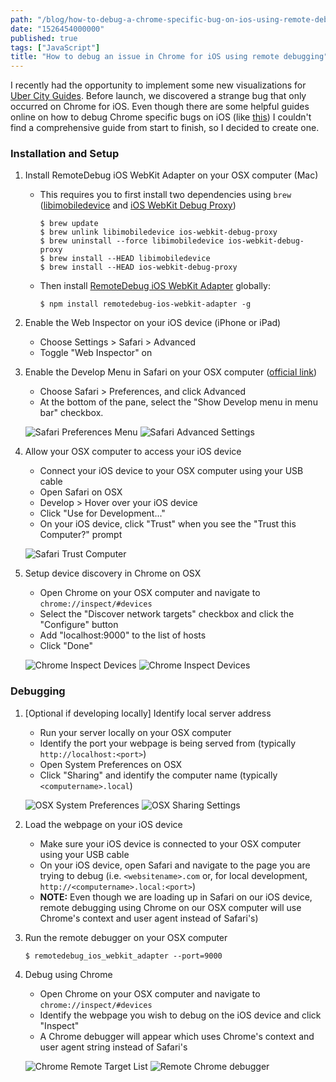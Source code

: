 ```yaml
---
path: "/blog/how-to-debug-a-chrome-specific-bug-on-ios-using-remote-debugging"
date: "1526454000000"
published: true
tags: ["JavaScript"]
title: "How to debug an issue in Chrome for iOS using remote debugging"
---
```


I recently had the opportunity to implement some new visualizations for [Uber City Guides](https://www.uber.com/local/us+ca+san_francisco/). Before launch, we discovered a strange bug that only occurred on Chrome for iOS. Even though there are some helpful guides online on how to debug Chrome specific bugs on iOS (like [this](https://stackoverflow.com/questions/38179396/is-there-any-way-to-debug-chrome-in-any-ios-device)) I couldn't find a comprehensive guide from start to finish, so I decided to create one.

### Installation and Setup

1. Install RemoteDebug iOS WebKit Adapter on your OSX computer (Mac)
    - This requires you to first install two dependencies using `brew` ([libimobiledevice](https://github.com/libimobiledevice/libimobiledevice) and [iOS WebKit Debug Proxy](https://github.com/google/ios-webkit-debug-proxy))
      ```
      $ brew update
      $ brew unlink libimobiledevice ios-webkit-debug-proxy
      $ brew uninstall --force libimobiledevice ios-webkit-debug-proxy
      $ brew install --HEAD libimobiledevice
      $ brew install --HEAD ios-webkit-debug-proxy
      ```
    - Then install [RemoteDebug iOS WebKit Adapter](https://github.com/RemoteDebug/remotedebug-ios-webkit-adapter) globally:
      ```
      $ npm install remotedebug-ios-webkit-adapter -g
      ```

2. Enable the Web Inspector on your iOS device (iPhone or iPad)
    - Choose Settings > Safari > Advanced
    - Toggle "Web Inspector" on

3. Enable the Develop Menu in Safari on your OSX computer ([official link](https://developer.apple.com/library/content/documentation/NetworkingInternetWeb/Conceptual/Web_Inspector_Tutorial/EnableWebInspector/EnableWebInspector.html))
    - Choose Safari > Preferences, and click Advanced
    - At the bottom of the pane, select the "Show Develop menu in menu bar" checkbox.

    ![Safari Preferences Menu](/img/blog-posts/2018-16-05-how-to-debug/1.png "Safari Preferences Menu")
    ![Safari Advanced Settings](/img/blog-posts/2018-16-05-how-to-debug/2.png "Safari Advanced Settings")

4. Allow your OSX computer to access your iOS device
    - Connect your iOS device to your OSX computer using your USB cable
    - Open Safari on OSX
    - Develop > Hover over your iOS device
    - Click "Use for Development..."
    - On your iOS device, click "Trust" when you see the "Trust this Computer?" prompt

    ![Safari Trust Computer](/img/blog-posts/2018-16-05-how-to-debug/3.png "Safari Trust Computer")

5. Setup device discovery in Chrome on OSX
    - Open Chrome on your OSX computer and navigate to `chrome://inspect/#devices`
    - Select the "Discover network targets" checkbox and click the "Configure" button
    - Add "localhost:9000" to the list of hosts
    - Click "Done"

    ![Chrome Inspect Devices](/img/blog-posts/2018-16-05-how-to-debug/4.png "Chrome Inspect Devices")
    ![Chrome Inspect Devices](/img/blog-posts/2018-16-05-how-to-debug/5.png "Chrome Inspect Devices")

### Debugging

1. [Optional if developing locally] Identify local server address
    - Run your server locally on your OSX computer
    - Identify the port your webpage is being served from (typically `http://localhost:<port>`)
    - Open System Preferences on OSX
    - Click "Sharing" and identify the computer name (typically `<computername>.local`)

    ![OSX System Preferences](/img/blog-posts/2018-16-05-how-to-debug/6.png "OSX System Preferences")
    ![OSX Sharing Settings](/img/blog-posts/2018-16-05-how-to-debug/7.png "OSX Sharing Settings")

2. Load the webpage on your iOS device
    - Make sure your iOS device is connected to your OSX computer using your USB cable
    - On your iOS device, open Safari and navigate to the page you are trying to debug (i.e. `<websitename>.com` or, for local development, `http://<computername>.local:<port>`)
    - **NOTE:** Even though we are loading up in Safari on our iOS device, remote debugging using Chrome on our OSX computer will use Chrome's context and user agent instead of Safari's)

3. Run the remote debugger on your OSX computer
      ```
      $ remotedebug_ios_webkit_adapter --port=9000
      ```

4. Debug using Chrome
    - Open Chrome on your OSX computer and navigate to `chrome://inspect/#devices`
    - Identify the webpage you wish to debug on the iOS device and click "Inspect"
    - A Chrome debugger will appear which uses Chrome's context and user agent string instead of Safari's

    ![Chrome Remote Target List](/img/blog-posts/2018-16-05-how-to-debug/8.png "Chrome Remote Target List")
    ![Remote Chrome debugger](/img/blog-posts/2018-16-05-how-to-debug/9.png "Remote Chrome debugger")
